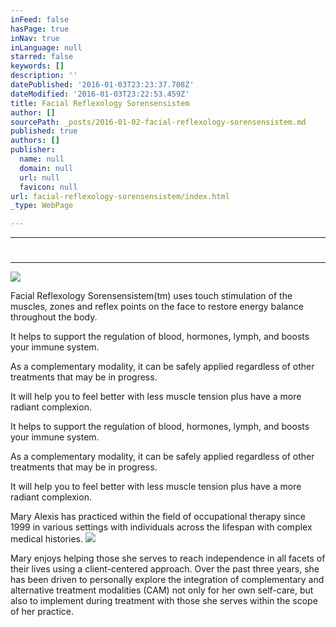 ```yaml
---
inFeed: false
hasPage: true
inNav: true
inLanguage: null
starred: false
keywords: []
description: ''
datePublished: '2016-01-03T23:23:37.708Z'
dateModified: '2016-01-03T23:22:53.459Z'
title: Facial Reflexology Sorensensistem
author: []
sourcePath: _posts/2016-01-02-facial-reflexology-sorensensistem.md
published: true
authors: []
publisher:
  name: null
  domain: null
  url: null
  favicon: null
url: facial-reflexology-sorensensistem/index.html
_type: WebPage

---
```

****

# 

****
![](https://the-grid-user-content.s3-us-west-2.amazonaws.com/5055747f-90bc-4f36-8efe-473788d0a029.jpg)

Facial
Reflexology Sorensensistem(tm) uses touch stimulation of the muscles, zones and
reflex points on the face to restore energy balance throughout the body.

It helps to support the regulation of blood,
hormones, lymph, and boosts your immune system. 

As a complementary modality, it can be safely
applied regardless of other treatments that may be in progress.

It will help you to
feel better with less muscle tension plus have a more radiant complexion.

It helps to support the regulation of blood,
hormones, lymph, and boosts your immune system. 

As a complementary modality, it can be safely
applied regardless of other treatments that may be in progress.

It will help you to
feel better with less muscle tension plus have a more radiant complexion.

Mary
Alexis has practiced within the field of occupational therapy since 1999 in various
settings with individuals across the lifespan with complex medical
histories.
![](https://the-grid-user-content.s3-us-west-2.amazonaws.com/54639bef-f73c-4c23-b34f-b6001fccfa75.jpg)

Mary enjoys helping those she
serves to reach independence in all facets of their
lives using a client-centered approach. Over the past three years, she has been
driven to personally explore the integration of complementary and alternative
treatment modalities (CAM) not only for her own self-care, but also to
implement during treatment with those she serves within the scope of her
practice.